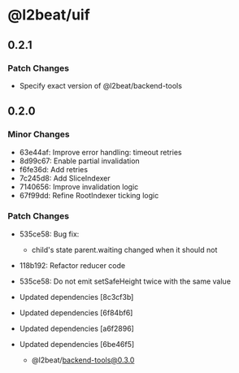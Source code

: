 # @l2beat/uif

## 0.2.1

### Patch Changes

- Specify exact version of @l2beat/backend-tools

## 0.2.0

### Minor Changes

- 63e44af: Improve error handling: timeout retries
- 8d99c67: Enable partial invalidation
- f6fe36d: Add retries
- 7c245d8: Add SliceIndexer
- 7140656: Improve invalidation logic
- 67f99dd: Refine RootIndexer ticking logic

### Patch Changes

- 535ce58: Bug fix:

  - child's state parent.waiting changed when it should not

- 118b192: Refactor reducer code
- 535ce58: Do not emit setSafeHeight twice with the same value
- Updated dependencies [8c3cf3b]
- Updated dependencies [6f84bf6]
- Updated dependencies [a6f2896]
- Updated dependencies [6be46f5]
  - @l2beat/backend-tools@0.3.0
